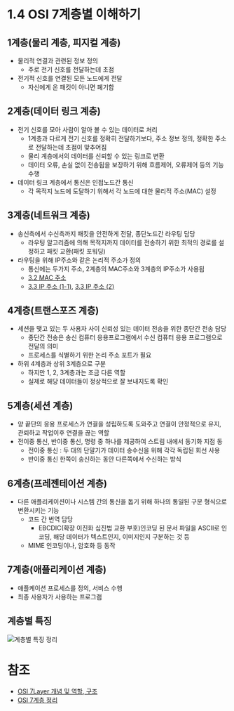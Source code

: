# 1.4 OSI 7계층별 이해하기

## 1계층(물리 계층, 피지컬 계층)
- 물리적 연결과 관련된 정보 정의
	- 주로 전기 신호를 전달하는데 초점
- 전기적 신호를 연결된 모든 노드에게 전달
	- 자신에게 온 패킷이 아니면 폐기함

## 2계층(데이터 링크 계층)
- 전기 신호를 모아 사람이 알아 볼 수 있는 데이터로 처리
	- 1계층과 다르게 전기 신호를 정확히 전달하기보다, 주소 정보 정의, 정확한 주소로 전달하는데 초점이 맞추어짐
	- 물리 계층에서의 데이터를 신뢰할 수 있는 링크로 변환
	- 데이터 오류, 손실 없이 전송됨을 보장하기 위해 흐름제어, 오류제어 등의 기능 수행
- 데이터 링크 계층에서 통신은 인접노드간 통신
	- 각 목적지 노드에 도달하기 위해서 각 노드에 대한 물리적 주소(MAC) 설정

## 3계층(네트워크 계층)
- 송신측에서 수신측까지 패킷을 안전하게 전달, 종단노드간 라우팅 담당
	- 라우팅 알고리즘에 의해 목적지까지 데이터를 전송하기 위한 최적의 경로를 설정하고 패킷 교환(패킷 포워딩)
- 라우팅을 위해 IP주소와 같은 논리적 주소가 정의
	- 통신에는 두가지 주소, 2계층의 MAC주소와 3계층의 IP주소가 사용됨
	- [3.2 MAC 주소](../03장/3.2%20MAC%20주소.md)
	- [3.3 IP 주소 (1-1)](../03장/3.3%20IP%20주소%20(1-1).md), [3.3 IP 주소 (2)](../03장/3.3%20IP%20주소%20(2).md)

## 4계층(트랜스포즈 계층)
- 세션을 맺고 있는 두 사용자 사이 신뢰성 있는 데이터 전송을 위한 종단간 전송 담당
	- 종단간 전송은 송신 컴퓨터 응용프로그램에서 수신 컴퓨터 응용 프로그램으로 전달의 의미
	- 프로세스를 식별하기 위한 논리 주소 포트가 필요
- 하위 4계층과 상위 3계층으로 구분
	- 하지만 1, 2, 3계층과는 조금 다른 역할
	- 실제로 해당 데이터들이 정상적으로 잘 보내지도록 확인

## 5계층(세션 계층)
- 양 끝단의 응용 프로세스가 연결을 성립하도록 도와주고 연결이 안정적으로 유지, 관뢰하고 작업이후 연결을 끊는 역할
- 전이중 통신, 반이중 통신, 명령 중 하나를 제공하여 스트림 내에서 동기화 지점 동
	- 전이중 통신 : 두 대의 단말기가 데이터 송수신을 위해 각각 독립된 회선 사용
	- 반이중 통신 한쪽이 송신하는 동안 다른쪽에서 수신하는 방식

## 6계층(프레젠테이션 계층)
- 다른 애플리케이션이나 시스템 간의 통신을 돕기 위해 하나의 통일된 구문 형식으로 변환시키는 기능
	- 코드 간 번역 담당
		- EBCDIC(확장 이진화 십진법 교환 부호)인코딩 된 문서 파일을 ASCII로 인코딩, 해당 데이터가 텍스트인지, 이미지인지 구분하는 것 등
	- MIME 인코딩이나, 암호화 등 동작

## 7계층(애플리케이션 계층)
- 애플케이션 프로세스를 정의, 서비스 수행
- 최종 사용자가 사용하는 프로그램

## 계층별 특징
![계층별 특징 정리](https://t1.daumcdn.net/cfile/tistory/2734904756483B7016)

# 참조
- [OSI 7Layer 개념 및 역할, 구조](https://onecoin-life.com/19)
- [OSI 7계층 정리](https://liveyourit.tistory.com/186)